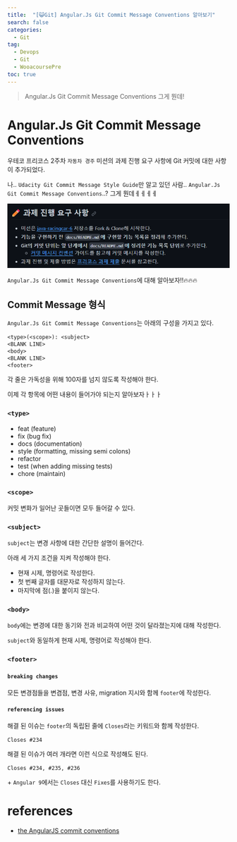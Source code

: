 ```yaml
---
title:  "[😺Git] Angular.Js Git Commit Message Conventions 알아보기"
search: false
categories: 
  - Git
tag:
  - Devops
  - Git
  - WooacoursePre
toc: true
---
```


> Angular.Js Git Commit Message Conventions 그게 뭔데!

# Angular.Js Git Commit Message Conventions

우테코 프리코스 2주차 `자동차 경주` 미션의 과제 진행 요구 사항에 Git 커밋에 대한 사항이 추가되었다.

나.. `Udacity Git Commit Message Style Guide`만 알고 있던 사람.. `Angular.Js Git Commit Message Conventions`..? 그게 뭔데ㅔㅔㅔㅔ

![1.png](../../assets/images/post/Git/2023-10-27-AngularJs_Git_Commit_Message_Conventions/1.png)

`Angular.Js Git Commit Message Conventions`에 대해 알아보자!!🔥🔥🔥

## Commit Message 형식
`Angular.Js Git Commit Message Conventions`는 아래의 구성을 가지고 있다.
```
<type>(<scope>): <subject>
<BLANK LINE>
<body>
<BLANK LINE>
<footer>
```
각 줄은 가독성을 위해 100자를 넘지 않도록 작성해야 한다.

이제 각 항목에 어떤 내용이 들어가야 되는지 알아보자ㅏㅏㅏ

### `<type>`
- feat (feature)
- fix (bug fix)
- docs (documentation)
- style (formatting, missing semi colons)
- refactor
- test (when adding missing tests)
- chore (maintain)

### `<scope>`
커밋 변화가 일어난 곳들이면 모두 들어갈 수 있다.

### `<subject>`
`subject`는 변경 사항에 대한 간단한 설명이 들어간다.

아래 세 가지 조건을 지켜 작성해야 한다.
- 현재 시제, 명령어로 작성한다.
- 첫 번째 글자를 대문자로 작성하지 않는다.
- 마지막에 점(.)을 붙이지 않는다.

### `<body>`
`body`에는 변경에 대한 동기와 전과 비교하여 어떤 것이 달라졌는지에 대해 작성한다.

`subject`와 동일하게 현재 시제, 명령어로 작성해야 한다.

### `<footer>`
#### `breaking changes`
모든 변경점들을 변겸점, 변경 사유, migration 지시와 함께 `footer`에 작성한다.

#### `referencing issues`
해결 된 이슈는 `footer`의 독립된 줄에 `Closes`라는 키워드와 함께 작성한다.
```
Closes #234
```
해결 된 이슈가 여러 개라면 이런 식으로 작성해도 된다.
```
Closes #234, #235, #236
```

\+ `Angular 9`에서는 `Closes` 대신 `Fixes`를 사용하기도 한다.

# references
- [the AngularJS commit conventions](https://gist.github.com/stephenparish/9941e89d80e2bc58a153)